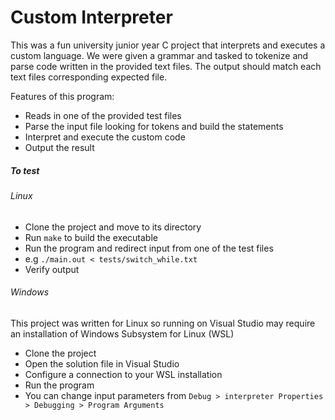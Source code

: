 ﻿# Custom Interpreter

This was a fun university junior year C project that interprets and executes a custom language.
We were given a grammar and tasked to tokenize and parse code written in the provided text files.
The output should match each text files corresponding expected file.

Features of this program:
* Reads in one of the provided test files
* Parse the input file looking for tokens and build the statements
* Interpret and execute the custom code
* Output the result

##### To test
###### Linux
* Clone the project and move to its directory
* Run `make` to build the executable
* Run the program and redirect input from one of the test files
* e.g `./main.out < tests/switch_while.txt`
* Verify output

###### Windows
This project was written for Linux so running on Visual Studio may require an installation of Windows Subsystem for Linux (WSL)
* Clone the project
* Open the solution file in Visual Studio
* Configure a connection to your WSL installation
* Run the program
* You can change input parameters from `Debug > interpreter Properties > Debugging > Program Arguments`